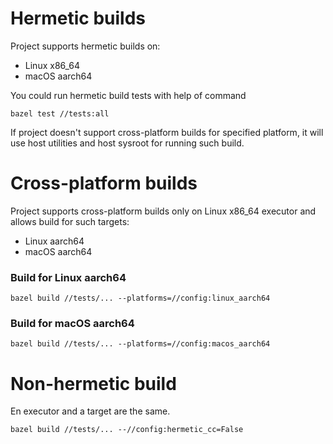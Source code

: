 # Hermetic builds
Project supports hermetic builds on:
* Linux x86_64
* macOS aarch64

You could run hermetic build tests with help of command

`bazel test //tests:all`

If project doesn't support cross-platform builds for specified platform,
it will use host utilities and host sysroot for running such build.

# Cross-platform builds
Project supports cross-platform builds only on Linux x86_64 executor 
and allows build for such targets:
* Linux aarch64
* macOS aarch64

### Build for Linux aarch64
`bazel build //tests/... --platforms=//config:linux_aarch64`

### Build for macOS aarch64
`bazel build //tests/... --platforms=//config:macos_aarch64`

# Non-hermetic build
En executor and a target are the same.

`bazel build //tests/... --//config:hermetic_cc=False`
